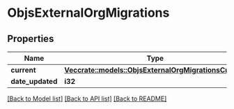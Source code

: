 # ObjsExternalOrgMigrations

## Properties

Name | Type | Description | Notes
------------ | ------------- | ------------- | -------------
**current** | [**Vec<crate::models::ObjsExternalOrgMigrationsCurrent>**](objs_external_org_migrations_current.md) |  | 
**date_updated** | **i32** |  | 

[[Back to Model list]](../README.md#documentation-for-models) [[Back to API list]](../README.md#documentation-for-api-endpoints) [[Back to README]](../README.md)


